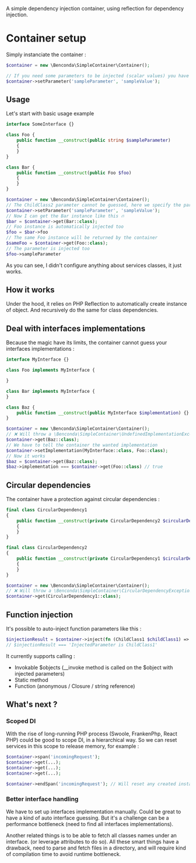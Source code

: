 A simple dependency injection container, using reflection for dependency injection.

# Container setup

Simply instanciate the container : 
```php
$container = new \Benconda\SimpleContainer\Container();

// If you need some parameters to be injected (scalar values) you have to feed the container :
$container->setParameter('sampleParameter', 'sampleValue');
```

## Usage

Let's start with basic usage example

```php
interface SomeInterface {}

class Foo {
    public function __construct(public string $sampleParameter)
    {
    }
}

class Bar {
    public function __construct(public Foo $foo)
    {
    }
}

$container = new \Benconda\SimpleContainer\Container();
// The ChildClass2 parameter cannot be guessed, here we specify the parameter value
$container->setParameter('sampleParameter', 'sampleValue');
// Now I can get the Bar instance like this 🔥
$bar = $container->get(Bar::class);
// Foo instance is automatically injected too
$foo = $bar->foo
// The same Foo instance will be returned by the container
$sameFoo = $container->get(Foo::class);
// The parameter is injected too
$foo->sampleParameter
```
As you can see, I didn't configure anything about services classes, it just works.

## How it works
Under the hood, it relies on PHP Reflection to automatically create instance of object. And recursively do the same for class dependencies.

## Deal with interfaces implementations
Because the magic have its limits, the container cannot guess your interfaces implementations :

```php
interface MyInterface {}

class Foo implements MyInterface {

}

class Bar implements MyInterface {
}

class Baz {
    public function __construct(public MyInterface $implementation) {}
}

$container = new \Benconda\SimpleContainer\Container();
// ❌ Will throw a \Benconda\SimpleContainer\UndefinedImplementationException
$container->get(Baz::class);
// We have to tell the container the wanted implementation
$container->setImplementation(MyInterface::class, Foo::class);
// Now it works
$baz = $container->get(Baz::class);
$baz->implementation === $container->get(Foo::class) // true
```
## Circular dependencies
The container have a protection against circular dependencies :
```php
final class CircularDependency1
{
    public function __construct(private CircularDependency2 $circularDependency2)
    {
    }
}

final class CircularDependency2
{
    public function __construct(private CircularDependency1 $circularDependency1)
    {
    }
}

$container = new \Benconda\SimpleContainer\Container();
// ❌ Will throw a \Benconda\SimpleContainer\CircularDependencyException
$container->get(CircularDependency1::class);
```

## Function injection
It's possible to auto-inject function parameters like this : 

```php
$injectionResult = $container->inject(fn (ChildClass1 $childClass1) => "Injected parameter is " . get_class($childClass1));
// $injectionResult === 'InjectedParameter is ChildClass1'
```
It currently supports calling : 
* Invokable $objects (__invoke method is called on the $object with injected parameters)
* Static method
* Function (anonymous / Closure / string reference)

## What's next ? 
### Scoped DI
With the rise of long-running PHP process (Swoole, FrankenPhp, React PHP) could be good to scope DI, in a hierarchical way. So we can reset services in this scope to release memory, for example : 
```php
$container->span('incomingRequest');
$container->get(...);
$container->get(...);
$container->get(...);

$container->endSpan('incomingRequest'); // Will reset any created instance since the span creation
```
### Better interface handling
We have to set up interfaces implementation manually. Could be great to have a kind of auto interface guessing. But it's a challenge can be a performance bottleneck (need to find all interfaces implementations).

Another related things is to be able to fetch all classes names under an interface. (or leverage attributes to do so).
All these smart things have a drawback, need to parse and fetch files in a directory, and will require kind of compilation time to avoid runtime bottleneck.